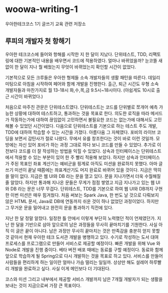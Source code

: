 # woowa-writing-1 
우아한테크코스 1기 글쓰기 교육 관련 저장소

## 루피의 개발자 첫 항해기

우아한 테크코스에 들어와 항해를 시작한 지 한 달이 지났다. 단위테스트, TDD, 리팩토링에 대한 기본적인 내용을 배우면서 코드에 적용하였다. 얼마나 바뀌었을까? 눈코뜰 새 없이 한 달이 지나 뭘 배웠는지 무엇이 바뀌었는지 확인할 시간이 없었다.

기본적으로 모든 크루들은 우아한 형제들 소속 개발자들의 생활 패턴을 따른다. 데일리 미팅으로 아침을 시작하여 페어와 함께 개발을 진행한다. 출근, 퇴근 시간도 우형 소속 개발자들과 마찬가지로 월 13-18시 화,수,목,금 9.5시~18시이다. (아쉽게도 10시로 출근 시간이 바뀌었다.) 

처음으로 마주친 관문은 단위테스트였다. 단위테스트는 코드를 단위별로 쪼개어 예측 가능한 상황에 대하여 테스트하고, 통과하는 것을 목표로 한다. 의도한 로직을 따라 메서드가 작동하는가에 대하여 끊임없이 고민하면서 불필요한 코드는 없는가에 대해서도 고민해볼 수 있었던 시간이었다. 
다음으로 단위테스트를 기본으로 하는 테스트 주도 개발, TDD에 대하여 학습할 수 있는 시간을 가졌다. 아름다움 그 자체였다. 포비의 라이브 코딩을 보면서 감탄사가 절로 나왔다. 무에서 유를 창조한다는 것이 바로 이런 것일까. 모방에는 자신 있어 포비가 하는 과정 그대로 하다 보니 코드를 만들 수 있었다. 추가로 이전보다 코드를 더 잘 작성하는 방법을 익힐 수 있었다. 
상속과 인터페이스는 단위테스트에서 적용할 수 있는 부분이 있어 한 주 빨리 적용해 보았다. 하지만 상속과 인터페이스가 주된 목표인 좌표 계산기는 예비군을 핑계로 아직도 미션을 완료하지 못했다. 아마 글쓰기 미션이 끝날 때쯤에는 좌표계산기도 머지 완료로 바뀌어 있을 것이다. 지금은 딱히 쓸 말이 없다. 
지금은 웹 UI와 DB 라는 문을 열고 있다. 문을 지나가면서 더욱 수월해질 줄 알았다. 하지만 통과해 지나온 문들은 무게가 점점 쌓였고 지금 지나가고 있는 웹 UI 와 DB 라는 문은 너무 무겁다. 단위테스트, TDD를 기본으로 하여 웹 UI와 DB까지 구현한 이번 미션은 매우 힘겨웠다. 처음 써보는 Spark Java, 한 번도 날 것으로 다뤄보지 않은 HTML 문서, Java로 DB에 연동까지 쉬운 것이 하나 없었던 과정이었다. 하지만 그 무거운 문을 밀어내고 완전히 문을 통과하기 직전에 있다. 

지난 한 달 정말 알찼다. 일정한 틀 안에서 이렇게 부단히 노력했던 적이 언제였던가. 지난 한 달을 기반으로 삼아 앞으로의 남은 과정들을 무사히 끝마치기를 기원한다. 
사실 아직 이 글은 끝이 아니다. 남은 과정만 무사히 끝마치는 것은 만족감을 충분히 얻지 못할 것 같아서 현재 우아한 테크 도서관 개발을 병행하고 있다. 수기로 작성하는 도서 대여 프로세스를 프로그램으로 만들어 서비스로 제공할 예정이다. 
빠른 개발을 위해 Vue 와 Node로 개발을 진행 중이다. 베타 버전 배포 때에는 동료를 구할 예정이다. 동료와 함께 앞으로 학습하게 될 Spring으로 다시 개발하는 것을 목표로 하고 있다. 서비스를 만들어 사람들을 편리하게 하는 일이란 얼마나 가슴 떨리는 일일까. 상상만 해도 설레어 하루빨리 개발을 완료하고 싶다. 사실 이게 메인보다 더 기대된다. 

코스와 미션 그리고 내부에서 제공할 서비스 개발까지 남은 7개월 개발자가 되는 생활을 보내는 것이 지금으로써 가장 큰 목표이다.
